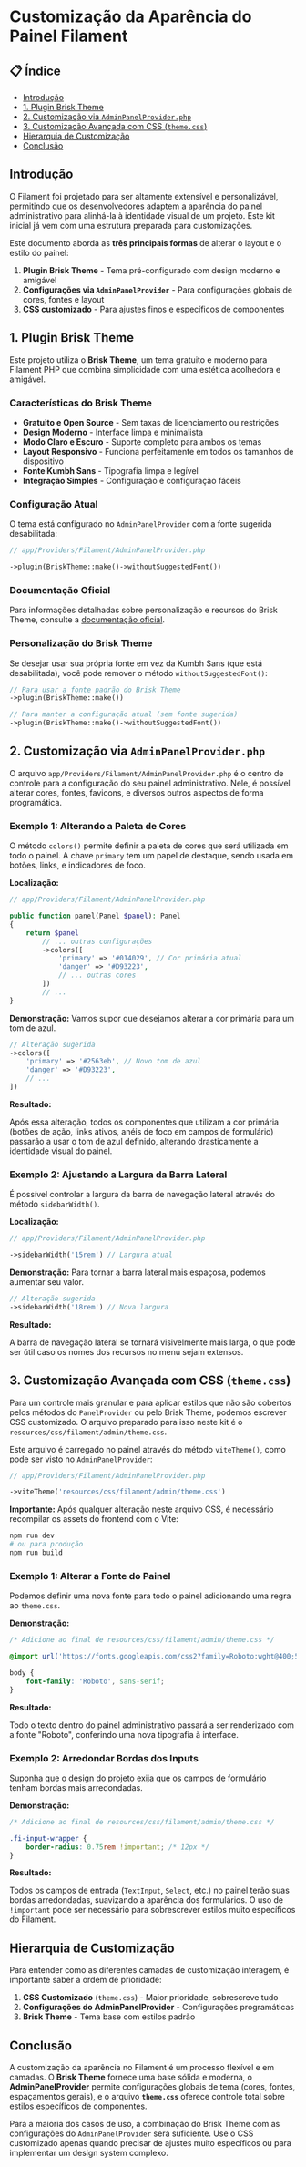 # Customização da Aparência do Painel Filament

## 📋 Índice

- [Introdução](#introdução)
- [1. Plugin Brisk Theme](#1-plugin-brisk-theme)
- [2. Customização via `AdminPanelProvider.php`](#2-customização-via-adminpanelproviderphp)
- [3. Customização Avançada com CSS (`theme.css`)](#3-customização-avançada-com-css-themecss)
- [Hierarquia de Customização](#hierarquia-de-customização)
- [Conclusão](#conclusão)

## Introdução

O Filament foi projetado para ser altamente extensível e personalizável, permitindo que os desenvolvedores adaptem a aparência do painel administrativo para alinhá-la à identidade visual de um projeto. Este kit inicial já vem com uma estrutura preparada para customizações.

Este documento aborda as **três principais formas** de alterar o layout e o estilo do painel:

1. **Plugin Brisk Theme** - Tema pré-configurado com design moderno e amigável
2. **Configurações via `AdminPanelProvider`** - Para configurações globais de cores, fontes e layout
3. **CSS customizado** - Para ajustes finos e específicos de componentes

## 1. Plugin Brisk Theme

Este projeto utiliza o **Brisk Theme**, um tema gratuito e moderno para Filament PHP que combina simplicidade com uma estética acolhedora e amigável.

### Características do Brisk Theme

- **Gratuito e Open Source** - Sem taxas de licenciamento ou restrições
- **Design Moderno** - Interface limpa e minimalista
- **Modo Claro e Escuro** - Suporte completo para ambos os temas
- **Layout Responsivo** - Funciona perfeitamente em todos os tamanhos de dispositivo
- **Fonte Kumbh Sans** - Tipografia limpa e legível
- **Integração Simples** - Configuração e configuração fáceis

### Configuração Atual

O tema está configurado no `AdminPanelProvider` com a fonte sugerida desabilitada:

```php
// app/Providers/Filament/AdminPanelProvider.php

->plugin(BriskTheme::make()->withoutSuggestedFont())
```

### Documentação Oficial

Para informações detalhadas sobre personalização e recursos do Brisk Theme, consulte a [documentação oficial](https://filafly.com/themes/brisk).

### Personalização do Brisk Theme

Se desejar usar sua própria fonte em vez da Kumbh Sans (que está desabilitada), você pode remover o método `withoutSuggestedFont()`:

```php
// Para usar a fonte padrão do Brisk Theme
->plugin(BriskTheme::make())

// Para manter a configuração atual (sem fonte sugerida)
->plugin(BriskTheme::make()->withoutSuggestedFont())
```

## 2. Customização via `AdminPanelProvider.php`

O arquivo `app/Providers/Filament/AdminPanelProvider.php` é o centro de controle para a configuração do seu painel administrativo. Nele, é possível alterar cores, fontes, favicons, e diversos outros aspectos de forma programática.

### Exemplo 1: Alterando a Paleta de Cores

O método `colors()` permite definir a paleta de cores que será utilizada em todo o painel. A chave `primary` tem um papel de destaque, sendo usada em botões, links, e indicadores de foco.

**Localização:**
```php
// app/Providers/Filament/AdminPanelProvider.php

public function panel(Panel $panel): Panel
{
    return $panel
        // ... outras configurações
        ->colors([
            'primary' => '#014029', // Cor primária atual
            'danger' => '#D93223',
            // ... outras cores
        ])
        // ...
}
```

**Demonstração:**
Vamos supor que desejamos alterar a cor primária para um tom de azul.

```php
// Alteração sugerida
->colors([
    'primary' => '#2563eb', // Novo tom de azul
    'danger' => '#D93223',
    // ...
])
```

**Resultado:**

Após essa alteração, todos os componentes que utilizam a cor primária (botões de ação, links ativos, anéis de foco em campos de formulário) passarão a usar o tom de azul definido, alterando drasticamente a identidade visual do painel.

### Exemplo 2: Ajustando a Largura da Barra Lateral

É possível controlar a largura da barra de navegação lateral através do método `sidebarWidth()`.

**Localização:**
```php
// app/Providers/Filament/AdminPanelProvider.php

->sidebarWidth('15rem') // Largura atual
```

**Demonstração:**
Para tornar a barra lateral mais espaçosa, podemos aumentar seu valor.

```php
// Alteração sugerida
->sidebarWidth('18rem') // Nova largura
```

**Resultado:**

A barra de navegação lateral se tornará visivelmente mais larga, o que pode ser útil caso os nomes dos recursos no menu sejam extensos.

## 3. Customização Avançada com CSS (`theme.css`)

Para um controle mais granular e para aplicar estilos que não são cobertos pelos métodos do `PanelProvider` ou pelo Brisk Theme, podemos escrever CSS customizado. O arquivo preparado para isso neste kit é o `resources/css/filament/admin/theme.css`.

Este arquivo é carregado no painel através do método `viteTheme()`, como pode ser visto no `AdminPanelProvider`:

```php
// app/Providers/Filament/AdminPanelProvider.php

->viteTheme('resources/css/filament/admin/theme.css')
```

**Importante:** Após qualquer alteração neste arquivo CSS, é necessário recompilar os assets do frontend com o Vite:

```bash
npm run dev
# ou para produção
npm run build
```

### Exemplo 1: Alterar a Fonte do Painel

Podemos definir uma nova fonte para todo o painel adicionando uma regra ao `theme.css`.

**Demonstração:**
```css
/* Adicione ao final de resources/css/filament/admin/theme.css */

@import url('https://fonts.googleapis.com/css2?family=Roboto:wght@400;500;700&display=swap');

body {
    font-family: 'Roboto', sans-serif;
}
```

**Resultado:**

Todo o texto dentro do painel administrativo passará a ser renderizado com a fonte "Roboto", conferindo uma nova tipografia à interface.

### Exemplo 2: Arredondar Bordas dos Inputs

Suponha que o design do projeto exija que os campos de formulário tenham bordas mais arredondadas.

**Demonstração:**
```css
/* Adicione ao final de resources/css/filament/admin/theme.css */

.fi-input-wrapper {
    border-radius: 0.75rem !important; /* 12px */
}
```

**Resultado:**

Todos os campos de entrada (`TextInput`, `Select`, etc.) no painel terão suas bordas arredondadas, suavizando a aparência dos formulários. O uso de `!important` pode ser necessário para sobrescrever estilos muito específicos do Filament.

## Hierarquia de Customização

Para entender como as diferentes camadas de customização interagem, é importante saber a ordem de prioridade:

1. **CSS Customizado** (`theme.css`) - Maior prioridade, sobrescreve tudo
2. **Configurações do AdminPanelProvider** - Configurações programáticas
3. **Brisk Theme** - Tema base com estilos padrão

## Conclusão

A customização da aparência no Filament é um processo flexível e em camadas. O **Brisk Theme** fornece uma base sólida e moderna, o **AdminPanelProvider** permite configurações globais de tema (cores, fontes, espaçamentos gerais), e o arquivo **`theme.css`** oferece controle total sobre estilos específicos de componentes.

Para a maioria dos casos de uso, a combinação do Brisk Theme com as configurações do `AdminPanelProvider` será suficiente. Use o CSS customizado apenas quando precisar de ajustes muito específicos ou para implementar um design system complexo.
